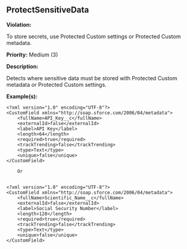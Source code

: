 ProtectSensitiveData[](#protectsensitivedata)
------------------------------------------------------------------------------------------------------------------------------------------------------

**Violation:**

   To store secrets, use Protected Custom settings or Protected Custom metadata.


**Priority:** Medium (3)

**Description:**

   Detects where sensitive data must be stored with Protected Custom metadata or Protected Custom settings.

**Example(s):**

   

```
<?xml version="1.0" encoding="UTF-8"?>
<CustomField xmlns="http://soap.sforce.com/2006/04/metadata">
    <fullName>API_Key__c</fullName>
    <externalId>false</externalId>
    <label>API Key</label>
    <length>64</length>
    <required>true</required>
    <trackTrending>false</trackTrending>
    <type>Text</type>
    <unique>false</unique>
</CustomField>

	Or


<?xml version="1.0" encoding="UTF-8"?>
<CustomField xmlns="http://soap.sforce.com/2006/04/metadata">
    <fullName>Scientific_Name__c</fullName>
    <externalId>false</externalId>
    <label>Social Security Number</label>
    <length>128</length>
    <required>true</required>
    <trackTrending>false</trackTrending>
    <type>Text</type>
    <unique>false</unique>
</CustomField>
```



        

